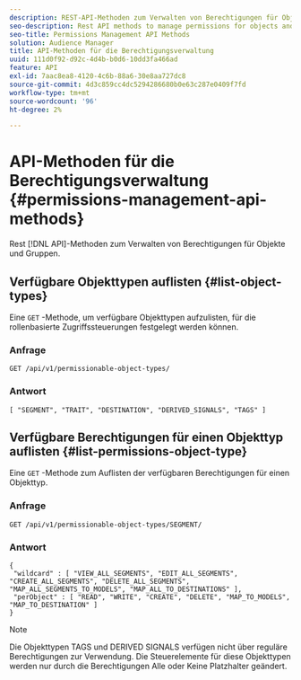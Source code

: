 ```yaml
---
description: REST-API-Methoden zum Verwalten von Berechtigungen für Objekte und Gruppen.
seo-description: Rest API methods to manage permissions for objects and groups.
seo-title: Permissions Management API Methods
solution: Audience Manager
title: API-Methoden für die Berechtigungsverwaltung
uuid: 111d0f92-d92c-4d4b-b0d6-10dd3fa466ad
feature: API
exl-id: 7aac8ea8-4120-4c6b-88a6-30e8aa727dc8
source-git-commit: 4d3c859cc4dc5294286680b0e63c287e0409f7fd
workflow-type: tm+mt
source-wordcount: '96'
ht-degree: 2%

---
```


# API-Methoden für die Berechtigungsverwaltung {#permissions-management-api-methods}

Rest [!DNL API]-Methoden zum Verwalten von Berechtigungen für Objekte und Gruppen.

<!-- c_rest_api_perm_man.xml -->

## Verfügbare Objekttypen auflisten {#list-object-types}

Eine `GET` -Methode, um verfügbare Objekttypen aufzulisten, für die rollenbasierte Zugriffssteuerungen festgelegt werden können.

<!-- r_rest_api_perm_list.xml -->

### Anfrage

`GET /api/v1/permissionable-object-types/`

### Antwort

```
[ "SEGMENT", "TRAIT", "DESTINATION", "DERIVED_SIGNALS", "TAGS" ]
```

## Verfügbare Berechtigungen für einen Objekttyp auflisten {#list-permissions-object-type}

Eine `GET` -Methode zum Auflisten der verfügbaren Berechtigungen für einen Objekttyp.

<!-- r_rest_api_perm_list_perms.xml -->

### Anfrage

`GET /api/v1/permissionable-object-types/SEGMENT/`

### Antwort

```
{ 
 "wildcard" : [ "VIEW_ALL_SEGMENTS", "EDIT_ALL_SEGMENTS", "CREATE_ALL_SEGMENTS", "DELETE_ALL_SEGMENTS", "MAP_ALL_SEGMENTS_TO_MODELS", "MAP_ALL_TO_DESTINATIONS" ], 
 "perObject" : [ "READ", "WRITE", "CREATE", "DELETE", "MAP_TO_MODELS", "MAP_TO_DESTINATION" ]
}
```

>[!NOTE]
>
>Die Objekttypen TAGS und DERIVED SIGNALS verfügen nicht über reguläre Berechtigungen zur Verwendung. Die Steuerelemente für diese Objekttypen werden nur durch die Berechtigungen Alle oder Keine Platzhalter geändert.

